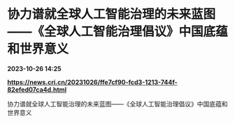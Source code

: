 # 协力谱就全球人工智能治理的未来蓝图——《全球人工智能治理倡议》中国底蕴和世界意义

**2023-10-26 14:25**

**https://news.cri.cn/20231026/ffe7cf90-fcd3-1213-744f-82efed07ca4d.html**

协力谱就全球人工智能治理的未来蓝图——《全球人工智能治理倡议》中国底蕴和世界意义